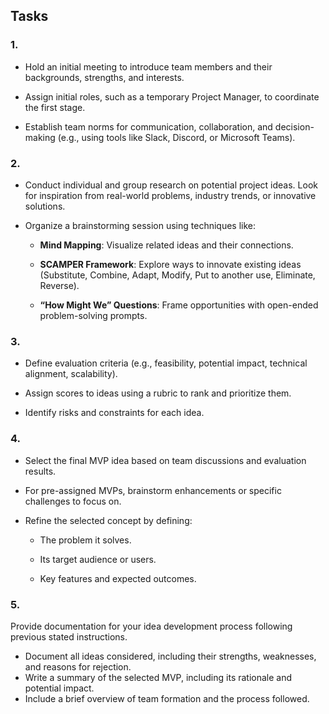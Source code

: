 ## Tasks

### 1.

*   Hold an initial meeting to introduce team members and their backgrounds, strengths, and interests.  
    
*   Assign initial roles, such as a temporary Project Manager, to coordinate the first stage.  
    
*   Establish team norms for communication, collaboration, and decision-making (e.g., using tools like Slack, Discord, or Microsoft Teams).  
    

  

### 2.

*   Conduct individual and group research on potential project ideas. Look for inspiration from real-world problems, industry trends, or innovative solutions.  
    
*   Organize a brainstorming session using techniques like:  
    *   **Mind Mapping**: Visualize related ideas and their connections.  
        
    *   **SCAMPER Framework**: Explore ways to innovate existing ideas (Substitute, Combine, Adapt, Modify, Put to another use, Eliminate, Reverse).  
        
    *   **“How Might We” Questions**: Frame opportunities with open-ended problem-solving prompts.  
        

  

### 3.

*   Define evaluation criteria (e.g., feasibility, potential impact, technical alignment, scalability).  
    
*   Assign scores to ideas using a rubric to rank and prioritize them.  
    
*   Identify risks and constraints for each idea.  
    

  

### 4.

*   Select the final MVP idea based on team discussions and evaluation results.  
    
*   For pre-assigned MVPs, brainstorm enhancements or specific challenges to focus on.  
    
*   Refine the selected concept by defining:  
    *   The problem it solves.  
        
    *   Its target audience or users.  
        
    *   Key features and expected outcomes.  
        

  

### 5.

Provide documentation for your idea development process following previous stated instructions.

*   Document all ideas considered, including their strengths, weaknesses, and reasons for rejection.
*   Write a summary of the selected MVP, including its rationale and potential impact.
*   Include a brief overview of team formation and the process followed.
